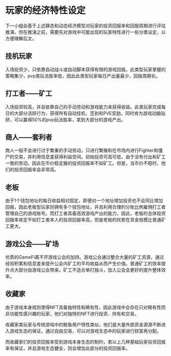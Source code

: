 # 玩家的经济特性设定

下一小姐会基于上述静态和动态经济模型对玩家的投资回报率和回报周期进行评估推演。但在推演之前，需要先对游戏中可能出现的玩家特性进行一些分类设定，以方便理解后文。

## 挂机玩家

入场投资少，只依靠自动战斗或自动脚本获得有限的游戏回报。此类型玩家掌握的策略集少，pvp类玩法胜率低，因此此类型玩家每日产出量最少，回报周期长。

## 打工者——矿工

入场投资较高，并且依靠自己的手动劳动和游戏能力来获得收益。此类玩家完成每日的大部分活跃行为，获得所有自动挂机、签到和PVE奖励。同时肯为游戏动脑钻研，可以赢得50%的pvp玩法胜率，拿到大部分的游戏产出。

## 商人——套利者

商人一般不会进行过于繁重的手动劳动，只进行繁殖和在市场内进行Fighter和僵尸的交易，并利用信息差获得利益空间。初始投资可高可低，由于没有付出和矿工一致的劳动，因此在币价稳定器的投资回报率不如矿工。但是，当币价不稳时，他们的投资回报率会非常高。

## 老板

由于1个钱包地址的每日收益相对固定，即便对一个地址增加投资也不会同比增加回报，因此老板型玩家则拥有多个钱包地址，并且利用合理的分账比例雇佣打工者管理自己的游戏账号。而打工者具备高效游戏产出的能力，因此，老板的总体投资回报率肯定不如打工者本人的投资回报率高，但是老板的优势在资金规模比普通矿工更大。

## 游戏公会——矿场

优质的GameFi离不开游戏公会的加持。游戏公会通过整合大量的矿工资源，通过经验积累和信息差来提升公会内矿工的平均收益从而产生价值。普通矿工的效率提升点大部分由游戏公会带来。矿工不适合单打独斗，加入公会会更好的提升整体效率。

## 收藏家

由于游戏本身规则使得NFT具备独特性和稀有性，因此游戏中会存在只对稀有性而非功能性感兴趣的玩家，他们对独特的NFT进行投资、持有和交易。

收藏家类玩家与传统游戏中的鲸鱼用户特性类似，他们是大量外部资金源源不断进入游戏生态的保证。通过自由交易，可以对游戏生态中的玩家进行财富再分配。

而收藏家们的投资回报率受到游戏本身生态的制约，若以上几种基础玩家投资回报率有保证，并且游戏生态健全，则会增加此部分的投资回报率。


